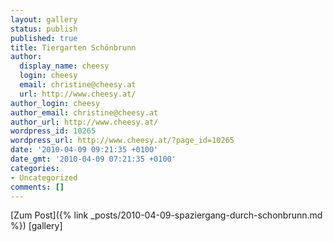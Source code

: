 ```yaml
---
layout: gallery
status: publish
published: true
title: Tiergarten Schönbrunn
author:
  display_name: cheesy
  login: cheesy
  email: christine@cheesy.at
  url: http://www.cheesy.at/
author_login: cheesy
author_email: christine@cheesy.at
author_url: http://www.cheesy.at/
wordpress_id: 10265
wordpress_url: http://www.cheesy.at/?page_id=10265
date: '2010-04-09 09:21:35 +0100'
date_gmt: '2010-04-09 07:21:35 +0100'
categories:
- Uncategorized
comments: []
---
```


[Zum Post]({% link _posts/2010-04-09-spaziergang-durch-schonbrunn.md %})
 [gallery]<!--:-->

